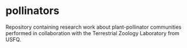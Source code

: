 # pollinators
Repository containing research work about plant-pollinator communities performed in collaboration with the Terrestrial Zoology Laboratory from USFQ. 
